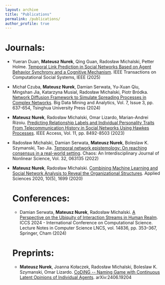 ```yaml
---
layout: archive
title: "Publications"
permalink: /publications/
author_profile: true
---
```


# Journals:
- Yueran Duan, **Mateusz Nurek**, Qing Guan, Radosław Michalski, Petter Holme.
  [Temporal Link Prediction in Social Networks Based on Agent Behavior Synchrony and a Cognitive Mechanism](https://ieeexplore.ieee.org/document/10930952).
  IEEE Transactions on Computational Social Systems, IEEE (2025)
- Michał Czuba, **Mateusz Nurek**, Damian Serwata, Yu-Xuan Qiu, Mingshan Jia, Katarzyna Musial, Radosław Michalski, Piotr Bródka.
  [Network Diffusion Framework to Simulate Spreading Processes in Complex Networks](https://ieeexplore.ieee.org/document/10654694).
  Big Data Mining and Analytics, Vol. 7, Issue 3, pp. 637-654, Tsinghua University Press (2024)
- **Mateusz Nurek**, Radosław Michalski, Omar Lizardo, Marian-Andrei Rizoiu.
  [Predicting Relationship Labels and Individual Personality Traits From Telecommunication History in Social Networks Using Hawkes Processes](https://ieeexplore.ieee.org/document/10024293).
  IEEE Access, Vol. 11, pp. 8492-8503 (2023)
- Radosław Michalski, Damian Serwata, **Mateusz Nurek**, Boleslaw K. Szymanski, Tao Jia.
  [Temporal network epistemology: On reaching consensus in a real-world setting](https://pubs.aip.org/aip/cha/article/32/6/063135/2835948/Temporal-network-epistemology-On-reaching).
  Chaos: An Interdisciplinary Journal of Nonlinear Science, Vol. 32, 063135 (2022)
- **Mateusz Nurek**, Radosław Michalski.
  [Combining Machine Learning and Social Network Analysis to Reveal the Organizational Structures](https://www.mdpi.com/2076-3417/10/5/1699).
  Applied Sciences 2020, 10(5), 1699 (2020)

  # Conferences:
  - Damian Serwata, **Mateusz Nurek**, Radosław Michalski.
    [A Perspective on the Ubiquity of Interaction Streams in Human Realm](https://link.springer.com/chapter/10.1007/978-3-031-63775-9_26).
    ICCS 2024 - International Conference on Computational Science. Lecture Notes in Computer Science LNCS, vol. 14836, pp. 353–367, Springer, Cham (2024)

  # Preprints:
  - **Mateusz Nurek**, Joanna Kołaczek, Radosław Michalski, Boleslaw K. Szymanski, Omar Lizardo.
    [CoDiNG -- Naming Game with Continuous Latent Opinions of Individual Agents](https://arxiv.org/abs/2406.19204).
    arXiv:2406.19204





